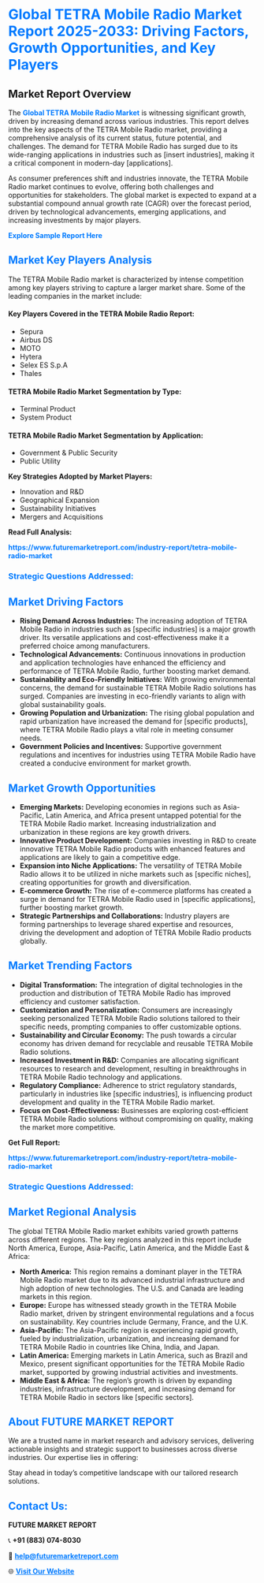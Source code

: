 <h1 style="color: #007BFF;">Global TETRA Mobile Radio Market Report 2025-2033: Driving Factors, Growth Opportunities, and Key Players</h1>

<section id="overview">
<h2>Market Report Overview</h2>
<p>The <a href="https://www.futuremarketreport.com/industry-report/tetra-mobile-radio-market" style="color: #007BFF; text-decoration: none;"><strong>Global TETRA Mobile Radio Market</strong></a> is witnessing significant growth, driven by increasing demand across various industries. This report delves into the key aspects of the TETRA Mobile Radio market, providing a comprehensive analysis of its current status, future potential, and challenges. The demand for TETRA Mobile Radio has surged due to its wide-ranging applications in industries such as [insert industries], making it a critical component in modern-day [applications].</p>
<p>As consumer preferences shift and industries innovate, the TETRA Mobile Radio market continues to evolve, offering both challenges and opportunities for stakeholders. The global market is expected to expand at a substantial compound annual growth rate (CAGR) over the forecast period, driven by technological advancements, emerging applications, and increasing investments by major players.</p>
</section>

<section id="overview">
<p><a href="https://www.futuremarketreport.com/request-sample/reportId=76533" style="color: #007BFF; text-decoration: none;"><strong>Explore Sample Report Here</strong></a></p>
</section>

<section id="key-players">
<h2 style="color: #007BFF;">Market Key Players Analysis</h2>
<p>The TETRA Mobile Radio market is characterized by intense competition among key players striving to capture a larger market share. Some of the leading companies in the market include:</p>
<h4>Key Players Covered in the TETRA Mobile Radio Report:</h4>
<ul><li>Sepura</li><li>Airbus DS</li><li>MOTO</li><li>Hytera</li><li>Selex ES S.p.A</li><li>Thales</li></ul>
<h4>TETRA Mobile Radio Market Segmentation by Type:</h4>
<ul><li>Terminal Product</li><li>System Product</li></ul>

<h4>TETRA Mobile Radio Market Segmentation by Application:</h4>
<ul><li>Government &amp; Public Security</li><li>Public Utility</li></ul>
<p><strong>Key Strategies Adopted by Market Players:</strong></p>
<ul>
<li>Innovation and R&D</li>
<li>Geographical Expansion</li>
<li>Sustainability Initiatives</li>
<li>Mergers and Acquisitions</li>
</ul>
</section>

<section>
<p><strong>Read Full Analysis: </strong></p><a href="https://www.futuremarketreport.com/industry-report/tetra-mobile-radio-market" style="color: #007BFF; text-decoration: none;"><strong>https://www.futuremarketreport.com/industry-report/tetra-mobile-radio-market</strong></a>
<h3 style="color: #007BFF;">Strategic Questions Addressed:</h3>
</section>

<section id="driving-factors">
<h2 style="color: #007BFF;">Market Driving Factors</h2>
<ul>
<li><strong>Rising Demand Across Industries:</strong> The increasing adoption of TETRA Mobile Radio in industries such as [specific industries] is a major growth driver. Its versatile applications and cost-effectiveness make it a preferred choice among manufacturers.</li>
<li><strong>Technological Advancements:</strong> Continuous innovations in production and application technologies have enhanced the efficiency and performance of TETRA Mobile Radio, further boosting market demand.</li>
<li><strong>Sustainability and Eco-Friendly Initiatives:</strong> With growing environmental concerns, the demand for sustainable TETRA Mobile Radio solutions has surged. Companies are investing in eco-friendly variants to align with global sustainability goals.</li>
<li><strong>Growing Population and Urbanization:</strong> The rising global population and rapid urbanization have increased the demand for [specific products], where TETRA Mobile Radio plays a vital role in meeting consumer needs.</li>
<li><strong>Government Policies and Incentives:</strong> Supportive government regulations and incentives for industries using TETRA Mobile Radio have created a conducive environment for market growth.</li>
</ul>
</section>

<section id="growth-opportunities">
<h2 style="color: #007BFF;">Market Growth Opportunities</h2>
<ul>
<li><strong>Emerging Markets:</strong> Developing economies in regions such as Asia-Pacific, Latin America, and Africa present untapped potential for the TETRA Mobile Radio market. Increasing industrialization and urbanization in these regions are key growth drivers.</li>
<li><strong>Innovative Product Development:</strong> Companies investing in R&D to create innovative TETRA Mobile Radio products with enhanced features and applications are likely to gain a competitive edge.</li>
<li><strong>Expansion into Niche Applications:</strong> The versatility of TETRA Mobile Radio allows it to be utilized in niche markets such as [specific niches], creating opportunities for growth and diversification.</li>
<li><strong>E-commerce Growth:</strong> The rise of e-commerce platforms has created a surge in demand for TETRA Mobile Radio used in [specific applications], further boosting market growth.</li>
<li><strong>Strategic Partnerships and Collaborations:</strong> Industry players are forming partnerships to leverage shared expertise and resources, driving the development and adoption of TETRA Mobile Radio products globally.</li>
</ul>
</section>

<section id="trending-factors">
<h2 style="color: #007BFF;">Market Trending Factors</h2>
<ul>
<li><strong>Digital Transformation:</strong> The integration of digital technologies in the production and distribution of TETRA Mobile Radio has improved efficiency and customer satisfaction.</li>
<li><strong>Customization and Personalization:</strong> Consumers are increasingly seeking personalized TETRA Mobile Radio solutions tailored to their specific needs, prompting companies to offer customizable options.</li>
<li><strong>Sustainability and Circular Economy:</strong> The push towards a circular economy has driven demand for recyclable and reusable TETRA Mobile Radio solutions.</li>
<li><strong>Increased Investment in R&D:</strong> Companies are allocating significant resources to research and development, resulting in breakthroughs in TETRA Mobile Radio technology and applications.</li>
<li><strong>Regulatory Compliance:</strong> Adherence to strict regulatory standards, particularly in industries like [specific industries], is influencing product development and quality in the TETRA Mobile Radio market.</li>
<li><strong>Focus on Cost-Effectiveness:</strong> Businesses are exploring cost-efficient TETRA Mobile Radio solutions without compromising on quality, making the market more competitive.</li>
</ul>
</section>

<section>
<p><strong>Get Full Report: </strong></p><a href="https://www.futuremarketreport.com/industry-report/tetra-mobile-radio-market" style="color: #007BFF; text-decoration: none;"><strong>https://www.futuremarketreport.com/industry-report/tetra-mobile-radio-market</strong></a>
<h3 style="color: #007BFF;">Strategic Questions Addressed:</h3>
</section>


<section id="regional-analysis">
<h2 style="color: #007BFF;">Market Regional Analysis</h2>
<p>The global TETRA Mobile Radio market exhibits varied growth patterns across different regions. The key regions analyzed in this report include North America, Europe, Asia-Pacific, Latin America, and the Middle East & Africa:</p>
<ul>
<li><strong>North America:</strong> This region remains a dominant player in the TETRA Mobile Radio market due to its advanced industrial infrastructure and high adoption of new technologies. The U.S. and Canada are leading markets in this region.</li>
<li><strong>Europe:</strong> Europe has witnessed steady growth in the TETRA Mobile Radio market, driven by stringent environmental regulations and a focus on sustainability. Key countries include Germany, France, and the U.K.</li>
<li><strong>Asia-Pacific:</strong> The Asia-Pacific region is experiencing rapid growth, fueled by industrialization, urbanization, and increasing demand for TETRA Mobile Radio in countries like China, India, and Japan.</li>
<li><strong>Latin America:</strong> Emerging markets in Latin America, such as Brazil and Mexico, present significant opportunities for the TETRA Mobile Radio market, supported by growing industrial activities and investments.</li>
<li><strong>Middle East & Africa:</strong> The region’s growth is driven by expanding industries, infrastructure development, and increasing demand for TETRA Mobile Radio in sectors like [specific sectors].</li>
</ul>
</section>

<footer>
<h2 style="color: #007BFF;">About FUTURE MARKET REPORT</h2>
<p>We are a trusted name in market research and advisory services, delivering actionable insights and strategic support to businesses across diverse industries. Our expertise lies in offering:</p>

<p>Stay ahead in today’s competitive landscape with our tailored research solutions.</p>

<h2 style="color: #007BFF;">Contact Us:</h2>
<p><strong>FUTURE MARKET REPORT</strong></p>
<p>📞 <strong>+91 (883) 074-8030</strong></p>
<p>📧 <strong><a href="mailto:help@futuremarketreport.com" style="color: #007BFF;">help@futuremarketreport.com</a></strong></p>
<p>🌐 <strong><a href="https://www.futuremarketreport.com/" style="color: #007BFF;">Visit Our Website</a></strong></p>
</footer>